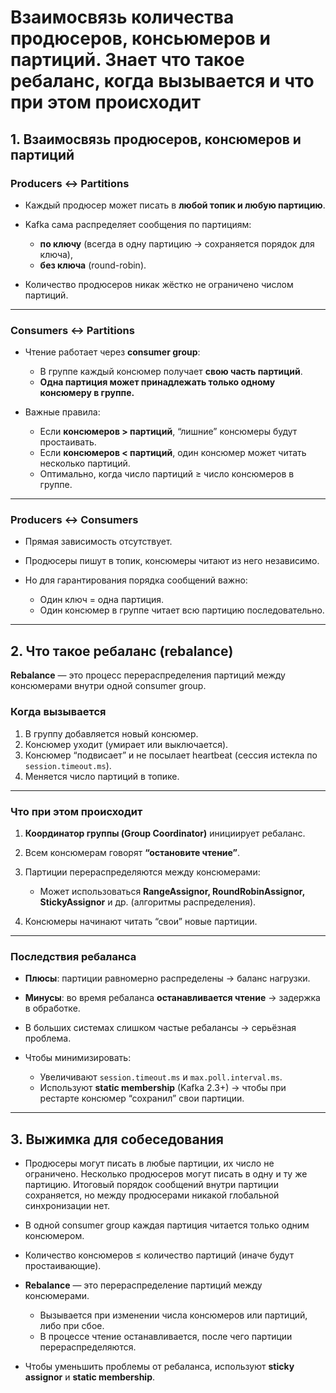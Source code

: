 # Взаимосвязь количества продюсеров, консьюмеров и партиций. Знает что такое ребаланс, когда вызывается и что при этом происходит

## 1. Взаимосвязь продюсеров, консюмеров и партиций

### **Producers ↔ Partitions**

* Каждый продюсер может писать в **любой топик и любую партицию**.
* Kafka сама распределяет сообщения по партициям:

    * **по ключу** (всегда в одну партицию → сохраняется порядок для ключа),
    * **без ключа** (round-robin).
* Количество продюсеров никак жёстко не ограничено числом партиций.

---

### **Consumers ↔ Partitions**

* Чтение работает через **consumer group**:

    * В группе каждый консюмер получает **свою часть партиций**.
    * **Одна партиция может принадлежать только одному консюмеру в группе.**
* Важные правила:

    * Если **консюмеров > партиций**, “лишние” консюмеры будут простаивать.
    * Если **консюмеров < партиций**, один консюмер может читать несколько партиций.
    * Оптимально, когда число партиций ≥ число консюмеров в группе.

---

### **Producers ↔ Consumers**

* Прямая зависимость отсутствует.
* Продюсеры пишут в топик, консюмеры читают из него независимо.
* Но для гарантирования порядка сообщений важно:

    * Один ключ = одна партиция.
    * Один консюмер в группе читает всю партицию последовательно.

---

## 2. Что такое ребаланс (rebalance)

**Rebalance** — это процесс перераспределения партиций между консюмерами внутри одной consumer group.

### Когда вызывается

1. В группу добавляется новый консюмер.
2. Консюмер уходит (умирает или выключается).
3. Консюмер “подвисает” и не посылает heartbeat (сессия истекла по `session.timeout.ms`).
4. Меняется число партиций в топике.

---

### Что при этом происходит

1. **Координатор группы (Group Coordinator)** инициирует ребаланс.
2. Всем консюмерам говорят **“остановите чтение”**.
3. Партиции перераспределяются между консюмерами:

    * Может использоваться **RangeAssignor, RoundRobinAssignor, StickyAssignor** и др. (алгоритмы распределения).
4. Консюмеры начинают читать “свои” новые партиции.

---

### Последствия ребаланса

* **Плюсы**: партиции равномерно распределены → баланс нагрузки.
* **Минусы**: во время ребаланса **останавливается чтение** → задержка в обработке.
* В больших системах слишком частые ребалансы → серьёзная проблема.
* Чтобы минимизировать:

    * Увеличивают `session.timeout.ms` и `max.poll.interval.ms`.
    * Используют **static membership** (Kafka 2.3+) → чтобы при рестарте консюмер “сохранил” свои партиции.

---

## 3. Выжимка для собеседования

* Продюсеры могут писать в любые партиции, их число не ограничено. 
Несколько продюсеров могут писать в одну и ту же партицию.
Итоговый порядок сообщений внутри партиции сохраняется, но между продюсерами никакой глобальной синхронизации нет.
* В одной consumer group каждая партиция читается только одним консюмером.
* Количество консюмеров ≤ количество партиций (иначе будут простаивающие).
* **Rebalance** — это перераспределение партиций между консюмерами.

    * Вызывается при изменении числа консюмеров или партиций, либо при сбое.
    * В процессе чтение останавливается, после чего партиции перераспределяются.
* Чтобы уменьшить проблемы от ребаланса, используют **sticky assignor** и **static membership**.
